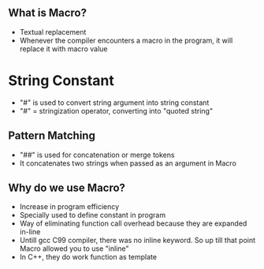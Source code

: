 ## What is Macro?
 * Textual replacement
 * Whenever the compiler encounters a macro in the program, it will replace it with macro value

# String Constant
 * "#" is used to convert string argument into string constant
 * "#" = stringization operator, converting into "quoted string"

## Pattern Matching
 * "##" is used for concatenation or merge tokens
 * It concatenates two strings when passed as an argument in Macro

## Why do we use Macro?
  * Increase in program efficiency
  * Specially used to define constant in program
  * Way of eliminating function call overhead because they are expanded in-line
  * Untill gcc C99 compiler, there was no inline keyword. So up till that point Macro allowed you to use "inline"
  * In C++, they do work function as template
 
